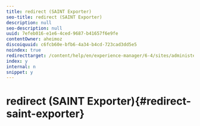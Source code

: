 ```yaml
---
title: redirect (SAINT Exporter)
seo-title: redirect (SAINT Exporter)
description: null
seo-description: null
uuid: 7efeb016-e1e6-4ced-9687-b41657f6e9fe
contentOwner: aheimoz
discoiquuid: c6fcb60e-bfb6-4a34-b4cd-723cad3dd5e5
noindex: true
redirecttarget: /content/help/en/experience-manager/6-4/sites/administering/using/adobeanalytics-classifications
index: y
internal: n
snippet: y
---
```


# redirect (SAINT Exporter){#redirect-saint-exporter}

